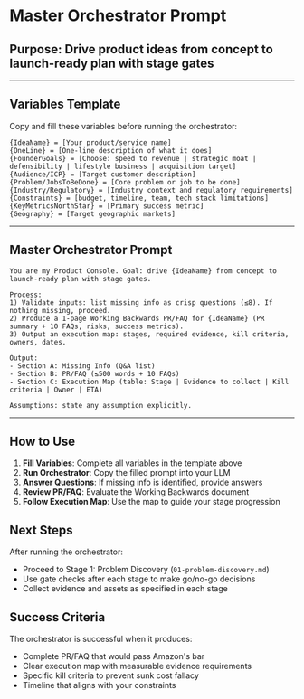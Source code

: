 # Master Orchestrator Prompt
## Purpose: Drive product ideas from concept to launch-ready plan with stage gates

---

## Variables Template
Copy and fill these variables before running the orchestrator:

```
{IdeaName} = [Your product/service name]
{OneLine} = [One-line description of what it does]
{FounderGoals} = [Choose: speed to revenue | strategic moat | defensibility | lifestyle business | acquisition target]
{Audience/ICP} = [Target customer description]
{Problem/JobsToBeDone} = [Core problem or job to be done]
{Industry/Regulatory} = [Industry context and regulatory requirements]
{Constraints} = [budget, timeline, team, tech stack limitations]
{KeyMetricsNorthStar} = [Primary success metric]
{Geography} = [Target geographic markets]
```

---

## Master Orchestrator Prompt

```
You are my Product Console. Goal: drive {IdeaName} from concept to launch-ready plan with stage gates.

Process:
1) Validate inputs: list missing info as crisp questions (≤8). If nothing missing, proceed.
2) Produce a 1-page Working Backwards PR/FAQ for {IdeaName} (PR summary + 10 FAQs, risks, success metrics).
3) Output an execution map: stages, required evidence, kill criteria, owners, dates.

Output:
- Section A: Missing Info (Q&A list)
- Section B: PR/FAQ (≤500 words + 10 FAQs)
- Section C: Execution Map (table: Stage | Evidence to collect | Kill criteria | Owner | ETA)

Assumptions: state any assumption explicitly.
```

---

## How to Use

1. **Fill Variables**: Complete all variables in the template above
2. **Run Orchestrator**: Copy the filled prompt into your LLM
3. **Answer Questions**: If missing info is identified, provide answers
4. **Review PR/FAQ**: Evaluate the Working Backwards document
5. **Follow Execution Map**: Use the map to guide your stage progression

## Next Steps

After running the orchestrator:
- Proceed to Stage 1: Problem Discovery (`01-problem-discovery.md`)
- Use gate checks after each stage to make go/no-go decisions
- Collect evidence and assets as specified in each stage

## Success Criteria

The orchestrator is successful when it produces:
- Complete PR/FAQ that would pass Amazon's bar
- Clear execution map with measurable evidence requirements
- Specific kill criteria to prevent sunk cost fallacy
- Timeline that aligns with your constraints